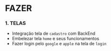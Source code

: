 # FAZER

### 1. TELAS
- Integração tela de ``cadastro`` com BackEnd
- Embelezar tela ``home`` e seus funcionamentos
- Fazer login pelo ``google`` e ``apple`` na tela de ``login``